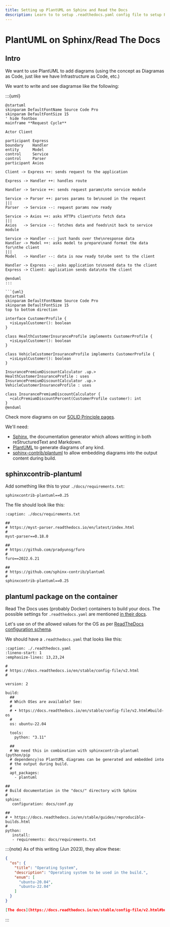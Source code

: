 ```yaml
---
title: Setting up PlantUML on Sphinx and Read the Docs
description: Learn to to setup .readthedocs.yaml config file to setup PlantUML to work with Sphinx on Read the Docs
---
```


# PlantUML on Sphinx/Read The Docs

## Intro

We want to use PlantUML to add diagrams (using the concept as Diagramas as Code, just like we have Infrastructure as Code, etc.)

We want to write and see diagramse like the following:

:::{uml}
```plantuml
@startuml
skinparam DefaultFontName Source Code Pro
skinparam DefaultFontSize 15
' hide footbox
mainframe **Request Cycle**

Actor Client

participant Express
boundary    Handler
entity      Model
control     Service
control     Parser
participant Axios

Client -> Express ++: sends request to the application

Express -> Handler ++: handles route

Handler -> Service ++: sends request params\nto service module

Service -> Parser ++: parses params to be\nused in the request
|||
Parser  -> Service --: request params now ready

Service -> Axios ++: asks HTTPs client\nto fetch data
|||
Axios   -> Service --: fetches data and feeds\nit back to service module

Service -> Handler --: just hands over the\nresponse data
Handler -> Model ++: asks model to prepare\nand format the data for\nthe client
|||
Model   -> Handler --: data is now ready to\nbe sent to the client

Handler -> Express --: asks application to\nsend data to the client
Express -> Client: application sends data\nto the client

@enduml
:::

```{uml}
@startuml
skinparam DefaultFontName Source Code Pro
skinparam DefaultFontSize 15
top to bottom direction

interface CustomerProfile {
  +isLoyalCustomer(): boolean
}

class HealthCustomerInsuranceProfile implements CustomerProfile {
  +isLoyalCustomer(): boolean
}

class VehicleCustomerInsuranceProfile implements CustomerProfile {
  +isLoyalCustomer(): boolean
}

InsurancePremiumDiscountCalculator .up.> HealthCustomerInsuranceProfile : uses
InsurancePremiumDiscountCalculator .up.> VehicleCustomerInsuranceProfile : uses

class InsurancePremiumDiscountCalculator {
  +calcPremiumDiscountPercent(CustomerProfile customer): int
}
@enduml
```

Check more diagrams on our [SOLID Principle pages](https://www.devhowto.dev/solid-principles/dependency-inversion-principle.html).

We'll need:

- [Sphinx](https://www.sphinx-doc.org/en/master/usage/quickstart.html), the documentation generator which allows writting in both reStructuredText and Markdown.
- [PlantUML](https://plantuml.com/) to generate diagrams of any kind.
- [sphinx-contrib/plantuml](https://github.com/sphinx-contrib/plantuml) to allow embedding diagrams into the output content during build.

## sphinxcontrib-plantuml

Add something like this to your `./docs/requirements.txt`:

```
sphinxcontrib-plantuml==0.25
```

The file should look like this:

```{code-block}
:caption: ./docs/requirements.txt

##
# https://myst-parser.readthedocs.io/en/latest/index.html
#
myst-parser==0.18.0

##
# https://github.com/pradyunsg/furo
#
furo==2022.6.21

##
# https://github.com/sphinx-contrib/plantuml
#
sphinxcontrib-plantuml==0.25
```

## plantuml package on the container

Read The Docs uses (probably Docker) containers to build your docs.
The possible settings for `.readthedocs.yaml` are mentioned [in their docs](https://docs.readthedocs.io/en/stable/config-file/v2.html).

Let's use on of the allowed values for the OS as per [ReadTheDocs configuration schema](https://github.com/readthedocs/readthedocs.org/blob/5508303484cc72e6244633ef1a1ad5e48b6a98b1/readthedocs/rtd_tests/fixtures/spec/v2/schema.json#L85-L92).

We should have a `.readthedocs.yaml` that looks like this:

```{code-block} yaml
:caption: ./.readthedocs.yaml
:lineno-start: 1
:emphasize-lines: 13,23,24

#
# https://docs.readthedocs.io/en/stable/config-file/v2.html
#

version: 2

build:
  ##
  # Which OSes are available? See:
  #
  # • https://docs.readthedocs.io/en/stable/config-file/v2.html#build-os
  #
  os: ubuntu-22.04

  tools:
    python: "3.11"

  ##
  # We need this in combination with sphinxcontrib-plantuml (python/pip
  # dependency)so PlantUML diagrams can be generated and embedded into
  # the output during build.
  #
  apt_packages:
    - plantuml

##
# Build documentation in the "docs/" directory with Sphinx
#
sphinx:
   configuration: docs/conf.py

##
# • https://docs.readthedocs.io/en/stable/guides/reproducible-builds.html
#
python:
   install:
   - requirements: docs/requirements.txt
```

:::{note}
As of this writing (Jun 2023), they allow these:

```json
{
  "os": {
    "title": "Operating System",
    "description": "Operating system to be used in the build.",
    "enum": [
      "ubuntu-20.04",
      "ubuntu-22.04"
    ]
  }
}

[The docs](https://docs.readthedocs.io/en/stable/config-file/v2.html#build-os) should have an up to date list, though.
```
:::

